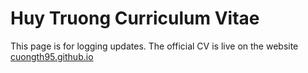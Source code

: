 # Huy Truong Curriculum Vitae

This page is for logging updates. 
The official CV is live on the website [cuongth95.github.io](https://cuongth95.github.io)
